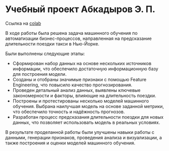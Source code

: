 # Учебный проект Абкадыров Э. П.

Ссылка на [colab](https://colab.research.google.com/drive/1egT0pjR6R9yBLJ8KDRJCfWvyNdG5HgHP#scrollTo=G3NPCLzmkBLa)

В ходе работы была решена задача машинного обучения по автоматизации бизнес-процессов, направленная на предсказание длительности поездки такси в Нью-Йорке. 

Были выполнены следующие этапы:

- Сформирован набор данных на основе нескольких источников информации, что обеспечило достаточную информационную базу для построения модели.
- Созданы и отобраны значимые признаки с помощью Feature Engineering, что повысило качество прогнозирования.
- Проведен детальный анализ данных, выявлены ключевые закономерности и факторы, влияющие на длительность поездки.
- Построены и протестированы несколько моделей машинного обучения. Выбрана наилучшая модель на основе заданной метрики, что обеспечило точность и надёжность прогнозов.
- Разработан процесс предсказания длительности поездки для новых данных, что позволяет использовать модель в реальных условиях.

В результате проделанной работы были улучшены навыки работы с данными, генерации признаков, проведения анализа и визуализации, а также построения и оценки моделей машинного обучения.

